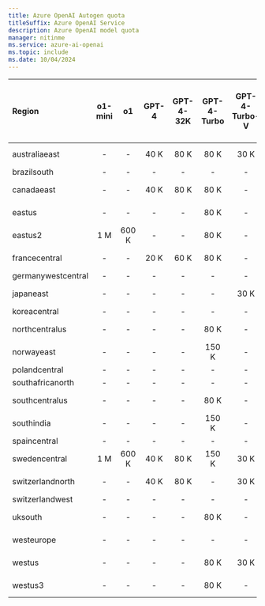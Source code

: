 ```yaml
---
title: Azure OpenAI Autogen quota
titleSuffix: Azure OpenAI Service
description: Azure OpenAI model quota
manager: nitinme
ms.service: azure-ai-openai
ms.topic: include
ms.date: 10/04/2024
---
```



| Region             | o1-mini   | o1    | GPT-4   | GPT-4-32K   | GPT-4-Turbo   | GPT-4-Turbo-V   | gpt-4o   | gpt-4o-mini   | GPT-35-Turbo   | GPT-35-Turbo-Instruct   | o1-mini - GlobalStandard   | o1 - GlobalStandard   | gpt-4o - GlobalStandard   | gpt-4o-mini - GlobalStandard   | GPT-4-Turbo - GlobalStandard   | GPT-4o - Global-Batch   | GPT-4o-mini - Global-Batch   | GPT-4 - Global-Batch   | GPT-4-Turbo - Global-Batch   | gpt-35-turbo - Global-Batch   | Text-Embedding-Ada-002   | text-embedding-3-small   | text-embedding-3-large   | GPT-4o - finetune   | GPT-4o-mini - finetune   | GPT-4 - finetune   | Babbage-002   | Babbage-002 - finetune   | Davinci-002   | Davinci-002 - finetune   | GPT-35-Turbo - finetune   | GPT-35-Turbo-1106 - finetune   | GPT-35-Turbo-0125 - finetune   |
|:-------------------|:---------:|:-----:|:-------:|:-----------:|:-------------:|:---------------:|:--------:|:-------------:|:--------------:|:-----------------------:|:--------------------------:|:---------------------:|:-------------------------:|:------------------------------:|:------------------------------:|:-----------------------:|:----------------------------:|:----------------------:|:----------------------------:|:-----------------------------:|:------------------------:|:------------------------:|:------------------------:|:-------------------:|:------------------------:|:------------------:|:-------------:|:------------------------:|:-------------:|:------------------------:|:-------------------------:|:------------------------------:|:-------------------------------|
| australiaeast      | -         | -     | 40 K    | 80 K        | 80 K          | 30 K            | -        | -             | 300 K          | -                       | -                          | -                     | 30 M                      | 50 M                           | 2 M                            | -                       | -                            | -                      | -                            | -                             | 350 K                    | -                        | -                        | -                   | -                        | -                  | -             | -                        | -             | -                        | -                         | -                              | -                              |
| brazilsouth        | -         | -     | -       | -           | -             | -               | -        | -             | -              | -                       | -                          | -                     | 30 M                      | 50 M                           | 2 M                            | -                       | -                            | -                      | -                            | -                             | 350 K                    | -                        | -                        | -                   | -                        | -                  | -             | -                        | -             | -                        | -                         | -                              | -                              |
| canadaeast         | -         | -     | 40 K    | 80 K        | 80 K          | -               | -        | -             | 300 K          | -                       | -                          | -                     | 30 M                      | 50 M                           | 2 M                            | -                       | -                            | -                      | -                            | -                             | 350 K                    | 350 K                    | 350 K                    | -                   | -                        | -                  | -             | -                        | -             | -                        | -                         | -                              | -                              |
| eastus             | -         | -     | -       | -           | 80 K          | -               | 1 M      | 2 M           | 240 K          | 240 K                   | -                          | -                     | 30 M                      | 50 M                           | 2 M                            | 5 B                     | 5 B                          | 150 M                  | 300 M                        | 10 B                          | 240 K                    | 350 K                    | 350 K                    | -                   | -                        | -                  | -             | -                        | -             | -                        | -                         | -                              | -                              |
| eastus2            | 1 M       | 600 K | -       | -           | 80 K          | -               | 1 M      | 2 M           | 300 K          | -                       | 50 M                       | 15 M                  | 30 M                      | 50 M                           | 2 M                            | -                       | -                            | -                      | -                            | -                             | 350 K                    | 350 K                    | 350 K                    | 250 K               | -                        | -                  | -             | -                        | -             | -                        | 250 K                     | 250 K                          | 250 K                          |
| francecentral      | -         | -     | 20 K    | 60 K        | 80 K          | -               | -        | -             | 240 K          | -                       | -                          | -                     | 30 M                      | 50 M                           | 2 M                            | -                       | -                            | -                      | -                            | -                             | 240 K                    | -                        | 350 K                    | -                   | -                        | -                  | -             | -                        | -             | -                        | -                         | -                              | -                              |
| germanywestcentral | -         | -     | -       | -           | -             | -               | -        | -             | -              | -                       | -                          | -                     | 30 M                      | 50 M                           | 2 M                            | -                       | -                            | -                      | -                            | -                             | -                        | -                        | -                        | -                   | -                        | -                  | -             | -                        | -             | -                        | -                         | -                              | -                              |
| japaneast          | -         | -     | -       | -           | -             | 30 K            | -        | -             | 300 K          | -                       | -                          | -                     | 30 M                      | 50 M                           | 2 M                            | -                       | -                            | -                      | -                            | -                             | 350 K                    | 350 K                    | 350 K                    | -                   | -                        | -                  | -             | -                        | -             | -                        | -                         | -                              | -                              |
| koreacentral       | -         | -     | -       | -           | -             | -               | -        | -             | -              | -                       | -                          | -                     | 30 M                      | 50 M                           | 2 M                            | -                       | -                            | -                      | -                            | -                             | -                        | -                        | -                        | -                   | -                        | -                  | -             | -                        | -             | -                        | -                         | -                              | -                              |
| northcentralus     | -         | -     | -       | -           | 80 K          | -               | 1 M      | 2 M           | 300 K          | -                       | -                          | -                     | 30 M                      | 50 M                           | 2 M                            | -                       | -                            | -                      | -                            | -                             | 350 K                    | -                        | -                        | 250 K               | 500 K                    | 100 K              | 240 K         | 250 K                    | 240 K         | 250 K                    | 250 K                     | 250 K                          | 250 K                          |
| norwayeast         | -         | -     | -       | -           | 150 K         | -               | -        | -             | -              | -                       | -                          | -                     | 30 M                      | 50 M                           | 2 M                            | -                       | -                            | -                      | -                            | -                             | 350 K                    | -                        | 350 K                    | -                   | -                        | -                  | -             | -                        | -             | -                        | -                         | -                              | -                              |
| polandcentral      | -         | -     | -       | -           | -             | -               | -        | -             | -              | -                       | -                          | -                     | 30 M                      | 50 M                           | 2 M                            | -                       | -                            | -                      | -                            | -                             | -                        | -                        | -                        | -                   | -                        | -                  | -             | -                        | -             | -                        | -                         | -                              | -                              |
| southafricanorth   | -         | -     | -       | -           | -             | -               | -        | -             | -              | -                       | -                          | -                     | 30 M                      | 50 M                           | 2 M                            | -                       | -                            | -                      | -                            | -                             | 350 K                    | -                        | -                        | -                   | -                        | -                  | -             | -                        | -             | -                        | -                         | -                              | -                              |
| southcentralus     | -         | -     | -       | -           | 80 K          | -               | 1 M      | 2 M           | 240 K          | -                       | -                          | -                     | 30 M                      | 50 M                           | 2 M                            | -                       | -                            | -                      | -                            | -                             | 240 K                    | -                        | -                        | -                   | -                        | -                  | -             | -                        | -             | -                        | -                         | -                              | -                              |
| southindia         | -         | -     | -       | -           | 150 K         | -               | -        | -             | 300 K          | -                       | -                          | -                     | 30 M                      | 50 M                           | 2 M                            | -                       | -                            | -                      | -                            | -                             | 350 K                    | -                        | 350 K                    | -                   | -                        | -                  | -             | -                        | -             | -                        | -                         | -                              | -                              |
| spaincentral       | -         | -     | -       | -           | -             | -               | -        | -             | -              | -                       | -                          | -                     | 30 M                      | 50 M                           | 2 M                            | -                       | -                            | -                      | -                            | -                             | -                        | -                        | -                        | -                   | -                        | -                  | -             | -                        | -             | -                        | -                         | -                              | -                              |
| swedencentral      | 1 M       | 600 K | 40 K    | 80 K        | 150 K         | 30 K            | 1 M      | 2 M           | 300 K          | 240 K                   | 50 M                       | 15 M                  | 30 M                      | 50 M                           | 2 M                            | 5 B                     | 5 B                          | 150 M                  | 300 M                        | 10 B                          | 350 K                    | -                        | 350 K                    | 250 K               | 500 K                    | 100 K              | 240 K         | 250 K                    | 240 K         | 250 K                    | 250 K                     | 250 K                          | 250 K                          |
| switzerlandnorth   | -         | -     | 40 K    | 80 K        | -             | 30 K            | -        | -             | 300 K          | -                       | -                          | -                     | 30 M                      | 50 M                           | 2 M                            | -                       | -                            | -                      | -                            | -                             | 350 K                    | -                        | -                        | -                   | -                        | -                  | -             | -                        | -             | -                        | -                         | -                              | -                              |
| switzerlandwest    | -         | -     | -       | -           | -             | -               | -        | -             | -              | -                       | -                          | -                     | -                         | -                              | -                              | -                       | -                            | -                      | -                            | -                             | -                        | -                        | -                        | -                   | -                        | -                  | -             | 250 K                    | -             | 250 K                    | 250 K                     | 250 K                          | 250 K                          |
| uksouth            | -         | -     | -       | -           | 80 K          | -               | -        | -             | 240 K          | -                       | -                          | -                     | 30 M                      | 50 M                           | 2 M                            | -                       | -                            | -                      | -                            | -                             | 350 K                    | -                        | 350 K                    | -                   | -                        | -                  | -             | -                        | -             | -                        | -                         | -                              | -                              |
| westeurope         | -         | -     | -       | -           | -             | -               | -        | -             | 240 K          | -                       | -                          | -                     | 30 M                      | 50 M                           | 2 M                            | -                       | -                            | -                      | -                            | -                             | 240 K                    | -                        | -                        | -                   | -                        | -                  | -             | -                        | -             | -                        | -                         | -                              | -                              |
| westus             | -         | -     | -       | -           | 80 K          | 30 K            | 1 M      | 2 M           | 300 K          | -                       | -                          | -                     | 30 M                      | 50 M                           | 2 M                            | 5 B                     | 5 B                          | 150 M                  | 300 M                        | 10 B                          | 350 K                    | -                        | -                        | -                   | -                        | -                  | -             | -                        | -             | -                        | -                         | -                              | -                              |
| westus3            | -         | -     | -       | -           | 80 K          | -               | 1 M      | 2 M           | 300 K          | -                       | -                          | -                     | 30 M                      | 50 M                           | 2 M                            | -                       | -                            | -                      | -                            | -                             | 350 K                    | -                        | 350 K                    | -                   | -                        | -                  | -             | -                        | -             | -                        | -                         | -                              | -                              |
